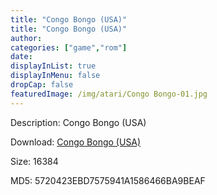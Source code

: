 ```yaml
---
title: "Congo Bongo (USA)"
title: "Congo Bongo (USA)"
author: 
categories: ["game","rom"]
date: 
displayInList: true
displayInMenu: false
dropCap: false
featuredImage: /img/atari/Congo Bongo-01.jpg
---
```


Description: Congo Bongo (USA)

Download: <a href="https://kknackGearCT.ctfile.com/fs/2629127-327667720" target = "_blank" rel = "nofollow" > Congo Bongo (USA)</a>

Size: 16384

MD5: 5720423EBD7575941A1586466BA9BEAF

